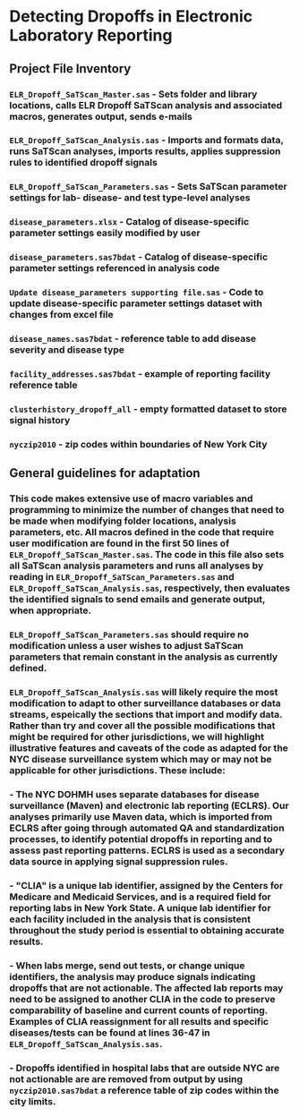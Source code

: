 # Detecting Dropoffs in Electronic Laboratory Reporting
## Project File Inventory
### `ELR_Dropoff_SaTScan_Master.sas` - Sets folder and library locations, calls ELR Dropoff SaTScan analysis and associated macros, generates output, sends e-mails
### `ELR_Dropoff_SaTScan_Analysis.sas` - Imports and formats data, runs SaTScan analyses, imports results, applies suppression rules to identified dropoff signals
### `ELR_Dropoff_SaTScan_Parameters.sas` - Sets SaTScan parameter settings for lab- disease- and test type-level analyses
### `disease_parameters.xlsx` - Catalog of disease-specific parameter settings easily modified by user
### `disease_parameters.sas7bdat` - Catalog of disease-specific parameter settings referenced in analysis code
### `Update disease_parameters supporting file.sas` - Code to update disease-specific parameter settings dataset with changes from excel file
### `disease_names.sas7bdat` - reference table to add disease severity and disease type
### `facility_addresses.sas7bdat` - example of reporting facility reference table
### `clusterhistory_dropoff_all` - empty formatted dataset to store signal history
### `nyczip2010` - zip codes within boundaries of New York City

## General guidelines for adaptation
### This code makes extensive use of macro variables and programming to minimize the number of changes that need to be made when modifying folder locations, analysis parameters, etc. All macros defined in the code that require user modification are found in the first 50 lines of `ELR_Dropoff_SaTScan_Master.sas`. The code in this file also sets all SaTScan analysis parameters and runs all analyses by reading in `ELR_Dropoff_SaTScan_Parameters.sas` and `ELR_Dropoff_SaTScan_Analysis.sas`, respectively, then evaluates the identified signals to send emails and generate output, when appropriate.
### `ELR_Dropoff_SaTScan_Parameters.sas` should require no modification unless a user wishes to adjust SaTScan parameters that remain constant in the analysis as currently defined.
### `ELR_Dropoff_SaTScan_Analysis.sas` will likely require the most modification to adapt to other surveillance databases or data streams, espeically the sections that import and modify data. Rather than try and cover all the possible modifications that might be required for other jurisdictions, we will highlight illustrative features and caveats of the code as adapted for the NYC disease surveillance system which may or may not be applicable for other jurisdictions. These include:
### - The NYC DOHMH uses separate databases for disease surveillance (Maven) and electronic lab reporting (ECLRS). Our analyses primarily use Maven data, which is imported from ECLRS after going through automated QA and standardization processes, to identify potential dropoffs in reporting and to assess past reporting patterns. ECLRS is used as a secondary data source in applying signal suppression rules.
### - "CLIA" is a unique lab identifier, assigned by the Centers for Medicare and Medicaid Services, and is a required field for reporting labs in New York State. A unique lab identifier for each facility included in the analysis that is consistent throughout the study period is essential to obtaining accurate results.
### - When labs merge, send out tests, or change unique identifiers, the analysis may produce signals indicating dropoffs that are not actionable. The affected lab reports may need to be assigned to another CLIA in the code to preserve comparability of baseline and current counts of reporting. Examples of CLIA reassignment for all results and specific diseases/tests can be found at lines 36-47 in `ELR_Dropoff_SaTScan_Analysis.sas`.
### - Dropoffs identified in hospital labs that are outside NYC are not actionable are are removed from output by using `nyczip2010.sas7bdat` a reference table of zip codes within the city limits.

